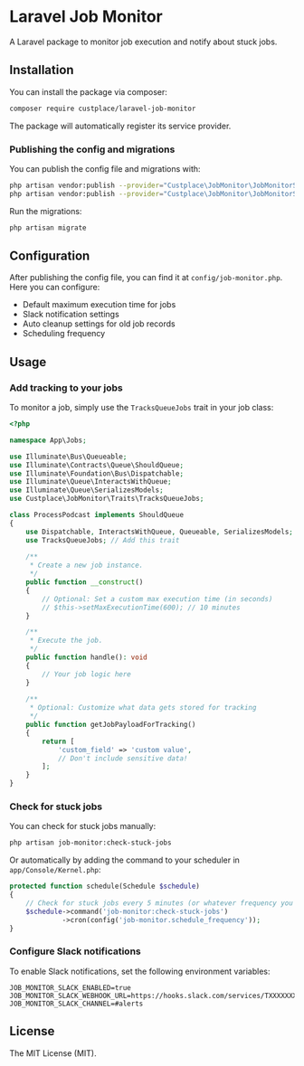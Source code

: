 # Laravel Job Monitor

A Laravel package to monitor job execution and notify about stuck jobs.

## Installation

You can install the package via composer:

```bash
composer require custplace/laravel-job-monitor
```

The package will automatically register its service provider.

### Publishing the config and migrations

You can publish the config file and migrations with:

```bash
php artisan vendor:publish --provider="Custplace\JobMonitor\JobMonitorServiceProvider" --tag="job-monitor-config"
php artisan vendor:publish --provider="Custplace\JobMonitor\JobMonitorServiceProvider" --tag="job-monitor-migrations"
```

Run the migrations:

```bash
php artisan migrate
```

## Configuration

After publishing the config file, you can find it at `config/job-monitor.php`. Here you can configure:

- Default maximum execution time for jobs
- Slack notification settings
- Auto cleanup settings for old job records
- Scheduling frequency

## Usage

### Add tracking to your jobs

To monitor a job, simply use the `TracksQueueJobs` trait in your job class:

```php
<?php

namespace App\Jobs;

use Illuminate\Bus\Queueable;
use Illuminate\Contracts\Queue\ShouldQueue;
use Illuminate\Foundation\Bus\Dispatchable;
use Illuminate\Queue\InteractsWithQueue;
use Illuminate\Queue\SerializesModels;
use Custplace\JobMonitor\Traits\TracksQueueJobs;

class ProcessPodcast implements ShouldQueue
{
    use Dispatchable, InteractsWithQueue, Queueable, SerializesModels;
    use TracksQueueJobs; // Add this trait
    
    /**
     * Create a new job instance.
     */
    public function __construct()
    {
        // Optional: Set a custom max execution time (in seconds)
        // $this->setMaxExecutionTime(600); // 10 minutes
    }

    /**
     * Execute the job.
     */
    public function handle(): void
    {
        // Your job logic here
    }
    
    /**
     * Optional: Customize what data gets stored for tracking
     */
    public function getJobPayloadForTracking()
    {
        return [
            'custom_field' => 'custom value',
            // Don't include sensitive data!
        ];
    }
}
```

### Check for stuck jobs

You can check for stuck jobs manually:

```bash
php artisan job-monitor:check-stuck-jobs
```

Or automatically by adding the command to your scheduler in `app/Console/Kernel.php`:

```php
protected function schedule(Schedule $schedule)
{
    // Check for stuck jobs every 5 minutes (or whatever frequency you prefer)
    $schedule->command('job-monitor:check-stuck-jobs')
             ->cron(config('job-monitor.schedule_frequency'));
}
```

### Configure Slack notifications

To enable Slack notifications, set the following environment variables:

```env
JOB_MONITOR_SLACK_ENABLED=true
JOB_MONITOR_SLACK_WEBHOOK_URL=https://hooks.slack.com/services/TXXXXXXXX/BXXXXXXXX/XXXXXXXXXXXXXXXXXXXXXXXX
JOB_MONITOR_SLACK_CHANNEL=#alerts
```

## License

The MIT License (MIT).